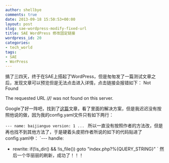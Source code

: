 ```yaml
---
author: shellbye
comments: true
date: 2013-09-18 15:50:53+00:00
layout: post
slug: sae-wordpress-modify-fixed-url
title: SAE WordPress 修改固定链接
wordpress_id: 20
categories:
- tech_world
tags:
- SAE
- WorPress
---
```


搞了三四天，终于在SAE上搭起了WordPress，但是匆匆发了一篇测试文章之后，发现文章可以预览但是无法点击进入详情，点击链接会报错如下：
Not Found


The requested URL /***/***/ was not found on this server.




Google了好一阵吧，找到了[这篇](http://notes.sinaapp.com/miscellaneous/sae-wordpress-urlrewrite)文章，看了里面的解决方案，但是我迟迟没有按照他说的做，因为我的config.yaml文件只有如下两行：


`---
name: baijianguo
version: 1
...
`
所以一直没有按照作者的方法改，但是再也找不到其他方法了，于是硬着头皮把作者所说的如下的代码贴进了config.yaml中：
`---
handle:
- rewrite: if(!is_dir() && !is_file()) goto "index.php?%{QUERY_STRING}"
`
然后一个华丽丽的刷新，成功了！！！
